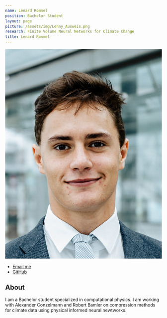 ```yaml
---
name: Lenard Rommel
position: Bachelor Student
layout: page
picture: /assets/img/Lenny_Ausweis.png
research: Finite Volume Neural Networks for Climate Change
title: Lenard Rommel
---
```


<span>
	<img src="/assets/img/Lenny_Ausweis.png" alt="Lenard Rommel" class="profileheaderpic">
</span>

<ul class="list-inline text-center footer-links">
  <li class="list-inline-item">
	    <a href="mailto:lenard.rommel@student.uni-tuebingen.de" title="Email me">
	      <span class="fa-stack fa-lg" aria-hidden="true">
	        <i class="fas fa-circle fa-stack-2x"></i>
	        <i class="fas fa-envelope fa-stack-1x fa-inverse"></i>
	      </span>
	      <span class="sr-only">Email me</span>
		</a>
	</li>
	<li class="list-inline-item">
	    <a href="https://github.com/lenardrommel" title="GitHub">
	      <span class="fa-stack fa-lg" aria-hidden="true">
	        <i class="fas fa-circle fa-stack-2x"></i>
	        <i class="fab fa-github fa-stack-1x fa-inverse"></i>
	      </span>
	      <span class="sr-only">GitHub</span>
	   </a>
	</li>
</ul>
<!-- Header -->


## About

I am a Bachelor student specialized in computational physics. I am working with Alexander Conzelmann and Robert Bamler on compression methods for climate data using physical informed neural newtworks. 

